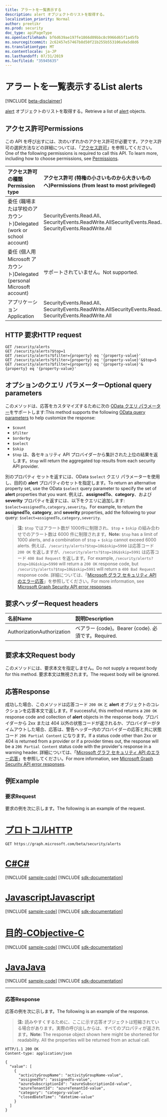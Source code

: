 ```yaml
---
title: アラートを一覧表示する
description: alert オブジェクトのリストを取得する。
localization_priority: Normal
author: preetikr
ms.prod: security
doc_type: apiPageType
ms.openlocfilehash: bf6d639ae197fe1866d09bbc8c9966d65f1a45fb
ms.sourcegitcommit: 2c62457e57467b8d50f21b255b553106a9a5d8d6
ms.translationtype: MT
ms.contentlocale: ja-JP
ms.lasthandoff: 07/31/2019
ms.locfileid: "35945635"
---
```

# <a name="list-alerts"></a><span data-ttu-id="65315-103">アラートを一覧表示する</span><span class="sxs-lookup"><span data-stu-id="65315-103">List alerts</span></span>

 [!INCLUDE [beta-disclaimer](../../includes/beta-disclaimer.md)]

<span data-ttu-id="65315-104">[alert](../resources/alert.md) オブジェクトのリストを取得する。</span><span class="sxs-lookup"><span data-stu-id="65315-104">Retrieve a list of [alert](../resources/alert.md) objects.</span></span>

## <a name="permissions"></a><span data-ttu-id="65315-105">アクセス許可</span><span class="sxs-lookup"><span data-stu-id="65315-105">Permissions</span></span>

<span data-ttu-id="65315-p101">この API を呼び出すには、次のいずれかのアクセス許可が必要です。アクセス許可の選択方法などの詳細については、「[アクセス許可](/graph/permissions-reference)」を参照してください。</span><span class="sxs-lookup"><span data-stu-id="65315-p101">One of the following permissions is required to call this API. To learn more, including how to choose permissions, see [Permissions](/graph/permissions-reference).</span></span>

|<span data-ttu-id="65315-108">アクセス許可の種類</span><span class="sxs-lookup"><span data-stu-id="65315-108">Permission type</span></span>      | <span data-ttu-id="65315-109">アクセス許可 (特権の小さいものから大きいものへ)</span><span class="sxs-lookup"><span data-stu-id="65315-109">Permissions (from least to most privileged)</span></span>              |
|:--------------------|:---------------------------------------------------------|
|<span data-ttu-id="65315-110">委任 (職場または学校のアカウント)</span><span class="sxs-lookup"><span data-stu-id="65315-110">Delegated (work or school account)</span></span> |  <span data-ttu-id="65315-111">SecurityEvents.Read.All、SecurityEvents.ReadWrite.All</span><span class="sxs-lookup"><span data-stu-id="65315-111">SecurityEvents.Read.All, SecurityEvents.ReadWrite.All</span></span>  |
|<span data-ttu-id="65315-112">委任 (個人用 Microsoft アカウント)</span><span class="sxs-lookup"><span data-stu-id="65315-112">Delegated (personal Microsoft account)</span></span> |  <span data-ttu-id="65315-113">サポートされていません。</span><span class="sxs-lookup"><span data-stu-id="65315-113">Not supported.</span></span>  |
|<span data-ttu-id="65315-114">アプリケーション</span><span class="sxs-lookup"><span data-stu-id="65315-114">Application</span></span> | <span data-ttu-id="65315-115">SecurityEvents.Read.All、SecurityEvents.ReadWrite.All</span><span class="sxs-lookup"><span data-stu-id="65315-115">SecurityEvents.Read.All, SecurityEvents.ReadWrite.All</span></span> |

## <a name="http-request"></a><span data-ttu-id="65315-116">HTTP 要求</span><span class="sxs-lookup"><span data-stu-id="65315-116">HTTP request</span></span>

<!-- { "blockType": "ignored" } -->

```http
GET /security/alerts
GET /security/alerts?$top=1
GET /security/alerts?$filter={property} eq '{property-value}'
GET /security/alerts?$filter={property} eq '{property-value}'&$top=5
GET /security/alerts?$filter={property} eq '{property-value}'&{property} eq '{property-value}'
```

## <a name="optional-query-parameters"></a><span data-ttu-id="65315-117">オプションのクエリ パラメーター</span><span class="sxs-lookup"><span data-stu-id="65315-117">Optional query parameters</span></span>

<span data-ttu-id="65315-118">このメソッドは、応答をカスタマイズするために次の [OData クエリ パラメーター](/graph/query-parameters)をサポートします:</span><span class="sxs-lookup"><span data-stu-id="65315-118">This method supports the following [OData query parameters](/graph/query-parameters) to help customize the response:</span></span>

- `$count`
- `$filter`
- `$orderby`
- `$select`
- `$skip`
- <span data-ttu-id="65315-119">`$top` は、各セキュリティ API プロバイダーから集計された上位の結果を返します。</span><span class="sxs-lookup"><span data-stu-id="65315-119">`$top` will return the aggregated top results from each security API provider.</span></span>

<span data-ttu-id="65315-120">別のプロパティ セットを返すには、OData `$select` クエリ パラメーターを使用し、目的の **alert** プロパティのセットを指定します。</span><span class="sxs-lookup"><span data-stu-id="65315-120">To return an alternative property set, use the OData `$select` query parameter to specify the set of **alert** properties that you want.</span></span>  <span data-ttu-id="65315-121">例えば、**assignedTo**、**category**、および **severity** プロパティを返すには、以下をクエリに追加します: `$select=assignedTo,category,severity`。</span><span class="sxs-lookup"><span data-stu-id="65315-121">For example, to return the **assignedTo**, **category**, and **severity** properties, add the following to your query: `$select=assignedTo,category,severity`.</span></span>

> <span data-ttu-id="65315-122">**注:** `$top` ではアラート数が 1000件に制限され、`$top`  +  `$skip` の組み合わせでのアラート数は 6000 件に制限されます。</span><span class="sxs-lookup"><span data-stu-id="65315-122">**Note:** `$top` has a limit of 1000 alerts, and a combination of `$top` + `$skip` cannot exceed 6000 alerts.</span></span> <span data-ttu-id="65315-123">例えば、`/security/alerts?$top=10&$skip=5990` は応答コード `200 OK` を返しますが、`/security/alerts?$top=10&$skip=5991` は応答コード `400 Bad Request` を返します。</span><span class="sxs-lookup"><span data-stu-id="65315-123">For example, `/security/alerts?$top=10&$skip=5990` will return a `200 OK` response code, but `/security/alerts?$top=10&$skip=5991` will return a `400 Bad Request` response code.</span></span>  <span data-ttu-id="65315-124">詳細については、「[Microsoft グラフ セキュリティ API のエラー応答](../resources/security-error-codes.md)」を参照してください。</span><span class="sxs-lookup"><span data-stu-id="65315-124">For more information, see [Microsoft Graph Security API error responses](../resources/security-error-codes.md).</span></span>

## <a name="request-headers"></a><span data-ttu-id="65315-125">要求ヘッダー</span><span class="sxs-lookup"><span data-stu-id="65315-125">Request headers</span></span>

| <span data-ttu-id="65315-126">名前</span><span class="sxs-lookup"><span data-stu-id="65315-126">Name</span></span>      |<span data-ttu-id="65315-127">説明</span><span class="sxs-lookup"><span data-stu-id="65315-127">Description</span></span>|
|:----------|:----------|
| <span data-ttu-id="65315-128">Authorization</span><span class="sxs-lookup"><span data-stu-id="65315-128">Authorization</span></span>  | <span data-ttu-id="65315-129">ベアラー {code}。</span><span class="sxs-lookup"><span data-stu-id="65315-129">Bearer {code}.</span></span> <span data-ttu-id="65315-130">必須です。</span><span class="sxs-lookup"><span data-stu-id="65315-130">Required.</span></span>|

## <a name="request-body"></a><span data-ttu-id="65315-131">要求本文</span><span class="sxs-lookup"><span data-stu-id="65315-131">Request body</span></span>

<span data-ttu-id="65315-132">このメソッドには、要求本文を指定しません。</span><span class="sxs-lookup"><span data-stu-id="65315-132">Do not supply a request body for this method.</span></span> <span data-ttu-id="65315-133">要求本文は無視されます。</span><span class="sxs-lookup"><span data-stu-id="65315-133">The request body will be ignored.</span></span>

## <a name="response"></a><span data-ttu-id="65315-134">応答</span><span class="sxs-lookup"><span data-stu-id="65315-134">Response</span></span>

<span data-ttu-id="65315-135">成功した場合、このメソッドは応答コード `200 OK` と **alert** オブジェクトのコレクションを応答本文で返します。</span><span class="sxs-lookup"><span data-stu-id="65315-135">If successful, this method returns a `200 OK` response code and collection of **alert** objects in the response body.</span></span> <span data-ttu-id="65315-136">プロバイダーから 2xx または 404 以外の状態コードが返されるか、プロバイダーがタイムアウトした場合、応答は、警告ヘッダー内のプロバイダーの応答と共に状態コード `206 Partial Content` になります。</span><span class="sxs-lookup"><span data-stu-id="65315-136">If a status code other than 2xx or 404 is returned from a provider or if a provider times out, the response will be a `206 Partial Content` status code with the provider's response in a warning header.</span></span> <span data-ttu-id="65315-137">詳細については、「[Microsoft グラフ セキュリティ API のエラー応答](../resources/security-error-codes.md)」を参照してください。</span><span class="sxs-lookup"><span data-stu-id="65315-137">For more information, see [Microsoft Graph Security API error responses](../resources/security-error-codes.md).</span></span>

## <a name="example"></a><span data-ttu-id="65315-138">例</span><span class="sxs-lookup"><span data-stu-id="65315-138">Example</span></span>

### <a name="request"></a><span data-ttu-id="65315-139">要求</span><span class="sxs-lookup"><span data-stu-id="65315-139">Request</span></span>

<span data-ttu-id="65315-140">要求の例を次に示します。</span><span class="sxs-lookup"><span data-stu-id="65315-140">The following is an example of the request.</span></span>

# <a name="httptabhttp"></a>[<span data-ttu-id="65315-141">プロトコル</span><span class="sxs-lookup"><span data-stu-id="65315-141">HTTP</span></span>](#tab/http)
<!-- {
  "blockType": "request",
  "name": "get_alerts"
}-->

```http
GET https://graph.microsoft.com/beta/security/alerts
```
# <a name="ctabcsharp"></a>[<span data-ttu-id="65315-142">C#</span><span class="sxs-lookup"><span data-stu-id="65315-142">C#</span></span>](#tab/csharp)
[!INCLUDE [sample-code](../includes/snippets/csharp/get-alerts-csharp-snippets.md)]
[!INCLUDE [sdk-documentation](../includes/snippets/snippets-sdk-documentation-link.md)]

# <a name="javascripttabjavascript"></a>[<span data-ttu-id="65315-143">Javascript</span><span class="sxs-lookup"><span data-stu-id="65315-143">Javascript</span></span>](#tab/javascript)
[!INCLUDE [sample-code](../includes/snippets/javascript/get-alerts-javascript-snippets.md)]
[!INCLUDE [sdk-documentation](../includes/snippets/snippets-sdk-documentation-link.md)]

# <a name="objective-ctabobjc"></a>[<span data-ttu-id="65315-144">目的-C</span><span class="sxs-lookup"><span data-stu-id="65315-144">Objective-C</span></span>](#tab/objc)
[!INCLUDE [sample-code](../includes/snippets/objc/get-alerts-objc-snippets.md)]
[!INCLUDE [sdk-documentation](../includes/snippets/snippets-sdk-documentation-link.md)]

# <a name="javatabjava"></a>[<span data-ttu-id="65315-145">Java</span><span class="sxs-lookup"><span data-stu-id="65315-145">Java</span></span>](#tab/java)
[!INCLUDE [sample-code](../includes/snippets/java/get-alerts-java-snippets.md)]
[!INCLUDE [sdk-documentation](../includes/snippets/snippets-sdk-documentation-link.md)]

---


### <a name="response"></a><span data-ttu-id="65315-146">応答</span><span class="sxs-lookup"><span data-stu-id="65315-146">Response</span></span>

<span data-ttu-id="65315-147">応答の例を次に示します。</span><span class="sxs-lookup"><span data-stu-id="65315-147">The following is an example of the response.</span></span>

><span data-ttu-id="65315-p107">**注:** 読みやすくするために、ここに示す応答オブジェクトは短縮されている場合があります。実際の呼び出しからは、すべてのプロパティが返されます。</span><span class="sxs-lookup"><span data-stu-id="65315-p107">**Note:** The response object shown here might be shortened for readability. All the properties will be returned from an actual call.</span></span>
<!-- {
  "blockType": "response",
  "truncated": true,
  "@odata.type": "microsoft.graph.alert",
  "isCollection": true
} -->

```http
HTTP/1.1 200 OK
Content-type: application/json

{
  "value": [
    {
      "activityGroupName": "activityGroupName-value",
      "assignedTo": "assignedTo-value",
      "azureSubscriptionId": "azureSubscriptionId-value",
      "azureTenantId": "azureTenantId-value",
      "category": "category-value",
      "closedDateTime": "datetime-value"
    }
  ]
}
```

<!-- uuid: 8fcb5dbc-d5aa-4681-8e31-b001d5168d79
2015-10-25 14:57:30 UTC -->
<!--
{
  "type": "#page.annotation",
  "description": "List alerts",
  "keywords": "",
  "section": "documentation",
  "tocPath": "",
  "suppressions": [
  ]
}
-->
